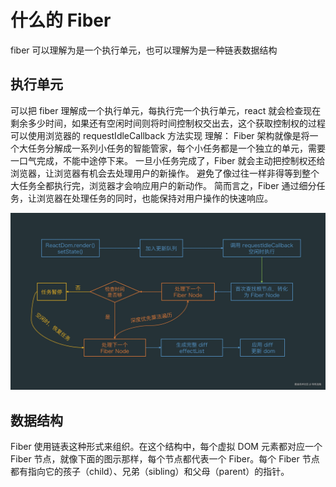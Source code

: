 # 什么的 Fiber

fiber 可以理解为是一个执行单元，也可以理解为是一种链表数据结构

## 执行单元

可以把 fiber 理解成一个执行单元，每执行完一个执行单元，react 就会检查现在剩余多少时间，如果还有空闲时间则将时间控制权交出去，这个获取控制权的过程可以使用浏览器的 requestIdleCallback 方法实现
理解：
Fiber 架构就像是将一个大任务分解成一系列小任务的智能管家，每个小任务都是一个独立的单元，需要一口气完成，不能中途停下来。
一旦小任务完成了，Fiber 就会主动把控制权还给浏览器，让浏览器有机会去处理用户的新操作。
避免了像过往一样非得等到整个大任务全都执行完，浏览器才会响应用户的新动作。
简而言之，Fiber 通过细分任务，让浏览器在处理任务的同时，也能保持对用户操作的快速响应。

![Fiber 架构](./3ae6f9cb3d4149fc9e9389451c2ea0fc~tplv-73owjymdk6-jj-mark-v1_0_0_0_0_5o6Y6YeR5oqA5pyv56S-5Yy6IEAg5pyJ5py65ZCO6ISR_q75.webp)

## 数据结构

Fiber 使用链表这种形式来组织。在这个结构中，每个虚拟 DOM 元素都对应一个 Fiber 节点，就像下面的图示那样，每个节点都代表一个 Fiber。每个 Fiber 节点都有指向它的孩子（child）、兄弟（sibling）和父母（parent）的指针。
